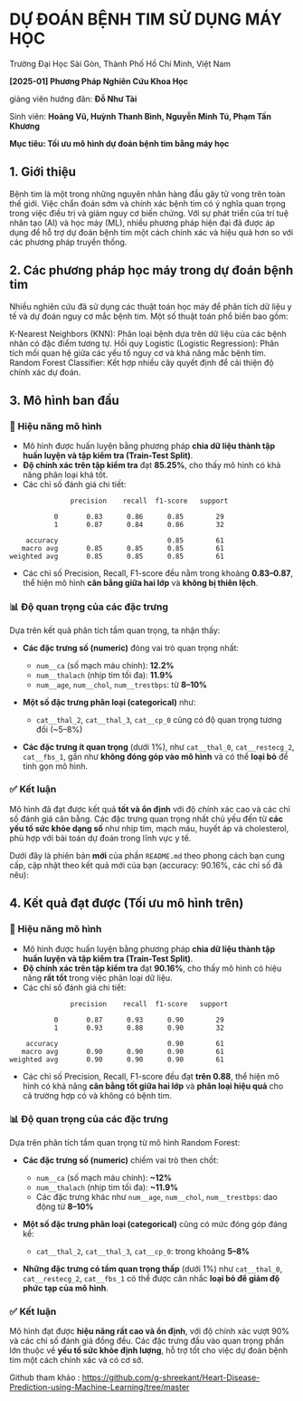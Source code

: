 # DỰ ĐOÁN BỆNH TIM SỬ DỤNG MÁY HỌC
Trường Đại Học Sài Gòn, Thành Phố Hồ Chí Minh, Việt Nam


**[2025-01] Phương Pháp Nghiên Cứu Khoa Học**


giảng viên hướng đãn: **Đỗ Như Tài**


Sinh viên: **Hoàng Vũ, Huỳnh Thanh Bình, Nguyễn Minh Tú, Phạm Tấn Khương**


**Mục tiêu:  Tối ưu mô hình dự đoán bệnh tim bằng máy học**

## 1. Giới thiệu
Bệnh tim là một trong những nguyên nhân hàng đầu gây tử vong trên toàn thế giới. Việc chẩn đoán sớm và chính xác bệnh tim có ý nghĩa quan trọng trong việc điều trị và giảm nguy cơ biến chứng. Với sự phát triển của trí tuệ nhân tạo (AI) và học máy (ML), nhiều phương pháp hiện đại đã được áp dụng để hỗ trợ dự đoán bệnh tim một cách chính xác và hiệu quả hơn so với các phương pháp truyền thống.

## 2. Các phương pháp học máy trong dự đoán bệnh tim
Nhiều nghiên cứu đã sử dụng các thuật toán học máy để phân tích dữ liệu y tế và dự đoán nguy cơ mắc bệnh tim. Một số thuật toán phổ biến bao gồm:

K-Nearest Neighbors (KNN): Phân loại bệnh dựa trên dữ liệu của các bệnh nhân có đặc điểm tương tự.
Hồi quy Logistic (Logistic Regression): Phân tích mối quan hệ giữa các yếu tố nguy cơ và khả năng mắc bệnh tim.
Random Forest Classifier: Kết hợp nhiều cây quyết định để cải thiện độ chính xác dự đoán.

## 3. Mô hình ban đầu

### 🎯 Hiệu năng mô hình

* Mô hình được huấn luyện bằng phương pháp **chia dữ liệu thành tập huấn luyện và tập kiểm tra (Train-Test Split)**.
* **Độ chính xác trên tập kiểm tra** đạt **85.25%**, cho thấy mô hình có khả năng phân loại khá tốt.
* Các chỉ số đánh giá chi tiết:

```
               precision    recall  f1-score   support

           0       0.83      0.86      0.85        29
           1       0.87      0.84      0.86        32

    accuracy                           0.85        61
   macro avg       0.85      0.85      0.85        61
weighted avg       0.85      0.85      0.85        61
```

* Các chỉ số Precision, Recall, F1-score đều nằm trong khoảng **0.83–0.87**, thể hiện mô hình **cân bằng giữa hai lớp** và **không bị thiên lệch**.

### 📊 Độ quan trọng của các đặc trưng

Dựa trên kết quả phân tích tầm quan trọng, ta nhận thấy:

* **Các đặc trưng số (numeric)** đóng vai trò quan trọng nhất:

  * `num__ca` (số mạch máu chính): **12.2%**
  * `num__thalach` (nhịp tim tối đa): **11.9%**
  * `num__age`, `num__chol`, `num__trestbps`: từ **8–10%**

* **Một số đặc trưng phân loại (categorical)** như:

  * `cat__thal_2`, `cat__thal_3`, `cat__cp_0` cũng có độ quan trọng tương đối (\~5–8%)

* **Các đặc trưng ít quan trọng** (dưới 1%), như `cat__thal_0`, `cat__restecg_2`, `cat__fbs_1`, gần như **không đóng góp vào mô hình** và có thể **loại bỏ** để tinh gọn mô hình.

### ✅ Kết luận

Mô hình đã đạt được kết quả **tốt và ổn định** với độ chính xác cao và các chỉ số đánh giá cân bằng. Các đặc trưng quan trọng nhất chủ yếu đến từ **các yếu tố sức khỏe dạng số** như nhịp tim, mạch máu, huyết áp và cholesterol, phù hợp với bài toán dự đoán trong lĩnh vực y tế.

Dưới đây là phiên bản **mới** của phần `README.md` theo phong cách bạn cung cấp, cập nhật theo kết quả mới của bạn (accuracy: 90.16%, các chỉ số đã nêu):

## 4. Kết quả đạt được (Tối ưu mô hình trên)
### 🎯 Hiệu năng mô hình

* Mô hình được huấn luyện bằng phương pháp **chia dữ liệu thành tập huấn luyện và tập kiểm tra (Train-Test Split)**.
* **Độ chính xác trên tập kiểm tra** đạt **90.16%**, cho thấy mô hình có hiệu năng **rất tốt** trong việc phân loại dữ liệu.
* Các chỉ số đánh giá chi tiết:

```
               precision    recall  f1-score   support

           0       0.87      0.93      0.90        29
           1       0.93      0.88      0.90        32

    accuracy                           0.90        61
   macro avg       0.90      0.90      0.90        61
weighted avg       0.90      0.90      0.90        61
```

* Các chỉ số Precision, Recall, F1-score đều đạt **trên 0.88**, thể hiện mô hình có khả năng **cân bằng tốt giữa hai lớp** và **phân loại hiệu quả** cho cả trường hợp có và không có bệnh tim.

### 📊 Độ quan trọng của các đặc trưng

Dựa trên phân tích tầm quan trọng từ mô hình Random Forest:

* **Các đặc trưng số (numeric)** chiếm vai trò then chốt:

  * `num__ca` (số mạch máu chính): **\~12%**
  * `num__thalach` (nhịp tim tối đa): **\~11.9%**
  * Các đặc trưng khác như `num__age`, `num__chol`, `num__trestbps`: dao động từ **8–10%**

* **Một số đặc trưng phân loại (categorical)** cũng có mức đóng góp đáng kể:

  * `cat__thal_2`, `cat__thal_3`, `cat__cp_0`: trong khoảng **5–8%**

* **Những đặc trưng có tầm quan trọng thấp** (dưới 1%) như `cat__thal_0`, `cat__restecg_2`, `cat__fbs_1` có thể được cân nhắc **loại bỏ để giảm độ phức tạp của mô hình**.

### ✅ Kết luận

Mô hình đạt được **hiệu năng rất cao và ổn định**, với độ chính xác vượt 90% và các chỉ số đánh giá đồng đều. Các đặc trưng đầu vào quan trọng phần lớn thuộc về **yếu tố sức khỏe định lượng**, hỗ trợ tốt cho việc dự đoán bệnh tim một cách chính xác và có cơ sở.

Github tham khảo : https://github.com/g-shreekant/Heart-Disease-Prediction-using-Machine-Learning/tree/master
